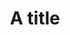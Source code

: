 ---
layout: page
title: A title
description: A description of this particular tutorial
topic: grasshopper
category: beguinner
---